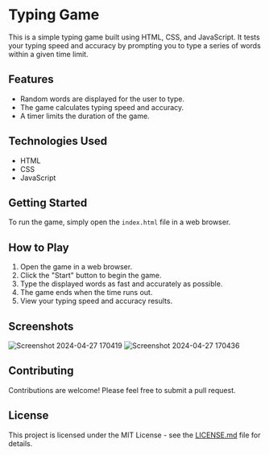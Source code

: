  # Typing Game

This is a simple typing game built using HTML, CSS, and JavaScript. It tests your typing speed and accuracy by prompting you to type a series of words within a given time limit.

## Features

- Random words are displayed for the user to type.
- The game calculates typing speed and accuracy.
- A timer limits the duration of the game.

## Technologies Used

- HTML
- CSS
- JavaScript

## Getting Started

To run the game, simply open the `index.html` file in a web browser.

## How to Play

1. Open the game in a web browser.
2. Click the "Start" button to begin the game.
3. Type the displayed words as fast and accurately as possible.
4. The game ends when the time runs out.
5. View your typing speed and accuracy results.

## Screenshots
![Screenshot 2024-04-27 170419](https://github.com/Ethan4582/Fast-Type/assets/139244359/4bf30e8f-1d07-494d-91bb-15858759f95c)
![Screenshot 2024-04-27 170436](https://github.com/Ethan4582/Fast-Type/assets/139244359/cfbca87b-6e13-4a98-8191-2ad8077d9d7c)


## Contributing

Contributions are welcome! Please feel free to submit a pull request.

## License

This project is licensed under the MIT License - see the [LICENSE.md](LICENSE.md) file for details.
